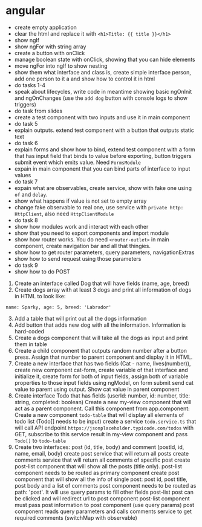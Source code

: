 # angular
* create empty application
* clear the html and replace it with `<h1>Title: {{ title }}</h1>`
* show ngIf
* show ngFor with string array
* create a button with onClick
* manage boolean state with onClick, showing that you can hide elements
* move ngFor into ngIf to show nesting
* show them what interface and class is, create simple interface person, add one person to it a and show how to control it in html
* do tasks 1-4
* speak about lifecycles, write code in meantime showing basic ngOnInit and ngOnChanges (use the `add dog` button with console logs to show triggers)
* do task from slides
* create a test component with two inputs and use it in main component
* do task 5
* explain outputs. extend test component with a button that outputs static text
* do task 6
* explain forms and show how to bind, extend test component with a form that has input field that binds to value before exporting, button triggers submit event which emits value. Need `FormsModule`
* expain in main component that you can bind parts of interface to input values
* do task 7
* expain what are observables, create service, show with fake one using `of` and `delay`.
* show what happens if value is not set to empty array
* change fake observable to real one, use service with `private http: HttpClient`, also need `HttpClientModule`
* do task 8
* show how modules work and interact with each other
* show that you need to export components and import module
* show how router works. You do need `<router-outlet>` in main component, create navigation bar and all that thingies.
* show how to get router parameters, query parameters, navigationExtras
* show how to send request using those parameters
* do task 9
* show how to do POST


1. Create an interface called Dog that will have fields (name, age, breed)
2. Create dogs array with at least 3 dogs and print all information of dogs in HTML to look like:
```
name: Sparky, age: 5, breed: 'Labrador'
```
3. Add a table that will print out all the dogs information
4. Add button that adds new dog with all the information. Information is hard-coded
5. Create a dogs component that will take all the dogs as input and print them in table 
6. Create a child component that outputs random number after a button press. Assign that number to parent component and display it in HTML.
7. Create a new interface that has two fields (Cat - name, lives(number)), 
  create new component cat-form,
  create variable of that interface and initialize it,
  create form for both of input fields,
  assign both of variable properties to those input fields using ngModel,
  on form submit send cat value to parent using output. Show cat value in parent component
8. Create interface Todo that has fields (userId: number, id: number, title: string, completed: boolean) 
  Create a new my-view component that will act as a parent component. Call this component from app.component: <app-my-view></app-my-view>
  Create a new component `todo-table` that will display all elements of todo list (Todo[] needs to be input)
  create a service `todo.service.ts` that will call API endpoint `https://jsonplaceholder.typicode.com/todos` with GET,
  subscribe to this service result in my-view component and pass `Todo[]` to `todo-table`
9. Create two interfaces: post (id, title, body) and comment (postId, id, name, email, body)
  create post service that will return all posts
  create comments service that will return all comments of specific post
  create post-list component that will show all the posts (title only).
  post-list component needs to be routed as primary component
  create post component that will show all the info of single post: post id, post title, post body and a list of comments
  post component needs to be routed as path: 'post'. It will use query params to fill other fields
  post-list post can be clicked and will redirect url to post component
  post-list component must pass post information to post component (use query params)
  post component reads query parameters and calls comments service to get required comments (switchMap with observable)

